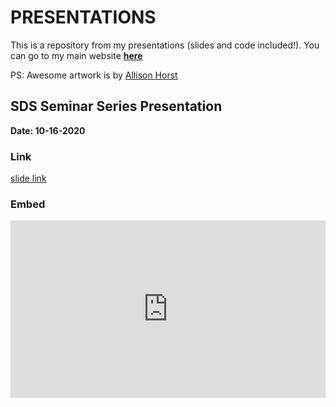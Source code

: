 
# PRESENTATIONS

This is a repository from my presentations (slides and code included!). You can go to my main website **[here](https://www.magdalenabennett.com)**

PS: Awesome artwork is by [Allison Horst](https://github.com/allisonhorst/stats-illustrations)

## SDS Seminar Series Presentation
**Date: 10-16-2020**

### Link

[slide link](/mbennett_did.html)


### Embed

<style>
.resp-container {
    position: relative;
    overflow: hidden;
    padding-top: 56.25%;
}

.testiframe {
    position: absolute;
    top: 0;
    left: 0;
    width: 100%;
    height: 100%;
    border: 0;
}
</style>

<div class="resp-container">
    <iframe class="testiframe" src="https://maibennett.github.io/sds_did/mbennett_did.html">
      Oops! Your browser doesn't suppor this.
    </iframe>
</div>
